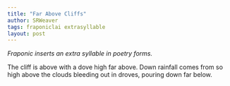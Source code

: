 ```yaml
---
title: "Far Above Cliffs"
author: SRWeaver
tags: fraponiclai extrasyllable
layout: post
---
```

<i>Fraponic inserts an extra syllable in poetry forms.</i>

The cliff is above
with a dove high
far above.
Down rainfall comes
from so high above
the clouds
bleeding out in
droves, pouring down
far below.

